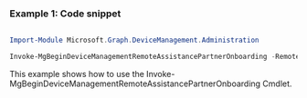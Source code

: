 ### Example 1: Code snippet

```powershell

Import-Module Microsoft.Graph.DeviceManagement.Administration

Invoke-MgBeginDeviceManagementRemoteAssistancePartnerOnboarding -RemoteAssistancePartnerId $remoteAssistancePartnerId

```
This example shows how to use the Invoke-MgBeginDeviceManagementRemoteAssistancePartnerOnboarding Cmdlet.


